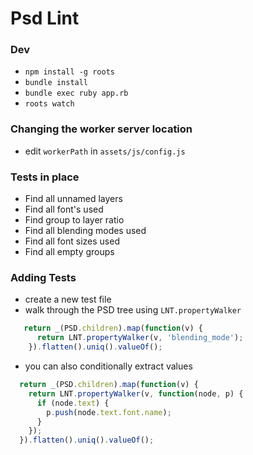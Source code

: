 # Psd Lint

### Dev
* ```npm install -g roots```
* ```bundle install```
* ```bundle exec ruby app.rb```
* ```roots watch```


### Changing the worker server location
  * edit ```workerPath``` in ```assets/js/config.js```

### Tests in place
* Find all unnamed layers
* Find all font's used
* Find group to layer ratio
* Find all blending modes used
* Find all font sizes used
* Find all empty groups

### Adding Tests
* create a new test file
* walk through the PSD tree using ```LNT.propertyWalker```


```js
   return _(PSD.children).map(function(v) {
      return LNT.propertyWalker(v, 'blending_mode');
    }).flatten().uniq().valueOf();
```

* you can also conditionally extract values

```js
  return _(PSD.children).map(function(v) {
    return LNT.propertyWalker(v, function(node, p) {
      if (node.text) {
        p.push(node.text.font.name);
      }
    });
  }).flatten().uniq().valueOf();
```

